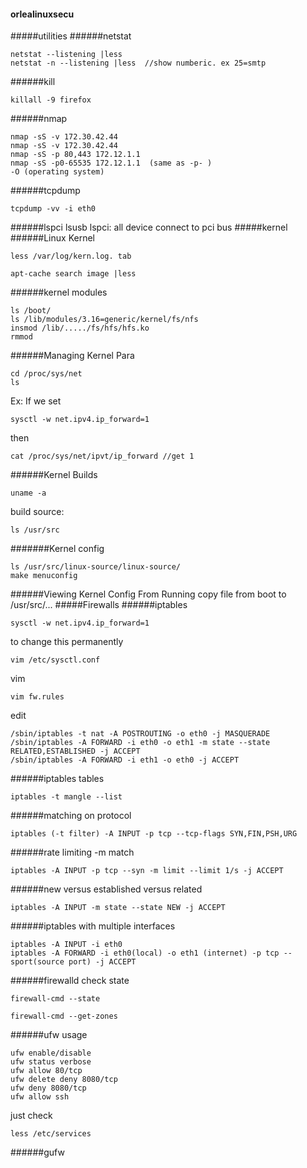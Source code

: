 #### orlealinuxsecu
#####utilities
######netstat
```
netstat --listening |less
netstat -n --listening |less  //show numberic. ex 25=smtp
```
######kill
```
killall -9 firefox
```
######nmap
```
nmap -sS -v 172.30.42.44
nmap -sS -v 172.30.42.44
nmap -sS -p 80,443 172.12.1.1
nmap -sS -p0-65535 172.12.1.1  (same as -p- )
-O (operating system)
```
######tcpdump
```
tcpdump -vv -i eth0
```
######lspci lsusb
lspci: all device connect to pci bus
#####kernel
######Linux Kernel
```
less /var/log/kern.log. tab
```
```
apt-cache search image |less
```
######kernel modules
```
ls /boot/
ls /lib/modules/3.16=generic/kernel/fs/nfs
insmod /lib/...../fs/hfs/hfs.ko
rmmod
```
######Managing Kernel Para
```
cd /proc/sys/net
ls
```
Ex: If we set
```
sysctl -w net.ipv4.ip_forward=1
```
then
```
cat /proc/sys/net/ipvt/ip_forward //get 1
```

######Kernel Builds
```
uname -a
```
build source:
```
ls /usr/src
```
#######Kernel config
```
ls /usr/src/linux-source/linux-source/
make menuconfig
```
######Viewing Kernel Config From Running
copy file from boot to /usr/src/...
#####Firewalls
######iptables
```
sysctl -w net.ipv4.ip_forward=1
```
to change this permanently
```
vim /etc/sysctl.conf
```
vim
```
vim fw.rules
```

edit
```
/sbin/iptables -t nat -A POSTROUTING -o eth0 -j MASQUERADE
/sbin/iptables -A FORWARD -i eth0 -o eth1 -m state --state RELATED,ESTABLISHED -j ACCEPT
/sbin/iptables -A FORWARD -i eth1 -o eth0 -j ACCEPT
```
######iptables tables
```
iptables -t mangle --list
```
######matching on protocol
```
iptables (-t filter) -A INPUT -p tcp --tcp-flags SYN,FIN,PSH,URG
```
######rate limiting
-m match
```
iptables -A INPUT -p tcp --syn -m limit --limit 1/s -j ACCEPT
```
######new versus established versus related
```
iptables -A INPUT -m state --state NEW -j ACCEPT
```
######iptables with multiple interfaces
```
iptables -A INPUT -i eth0
iptables -A FORWARD -i eth0(local) -o eth1 (internet) -p tcp --sport(source port) -j ACCEPT
```
######firewalld
check state
```
firewall-cmd --state
```
```
firewall-cmd --get-zones
```

######ufw
usage
```
ufw enable/disable
ufw status verbose
ufw allow 80/tcp
ufw delete deny 8080/tcp
ufw deny 8080/tcp
ufw allow ssh
```
just check
```
less /etc/services
```
######gufw
